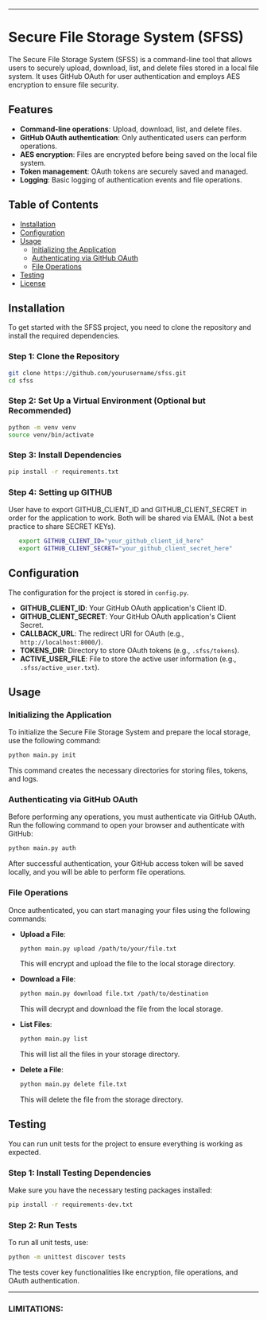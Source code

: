 
---

# Secure File Storage System (SFSS)

The Secure File Storage System (SFSS) is a command-line tool that allows users to securely upload, download, list, and delete files stored in a local file system. It uses GitHub OAuth for user authentication and employs AES encryption to ensure file security.

## Features

- **Command-line operations**: Upload, download, list, and delete files.
- **GitHub OAuth authentication**: Only authenticated users can perform operations.
- **AES encryption**: Files are encrypted before being saved on the local file system.
- **Token management**: OAuth tokens are securely saved and managed.
- **Logging**: Basic logging of authentication events and file operations.

## Table of Contents

- [Installation](#installation)
- [Configuration](#configuration)
- [Usage](#usage)
  - [Initializing the Application](#initializing-the-application)
  - [Authenticating via GitHub OAuth](#authenticating-via-github-oauth)
  - [File Operations](#file-operations)
- [Testing](#testing)
- [License](#license)

## Installation

To get started with the SFSS project, you need to clone the repository and install the required dependencies.

### Step 1: Clone the Repository

```bash
git clone https://github.com/yourusername/sfss.git
cd sfss
```

### Step 2: Set Up a Virtual Environment (Optional but Recommended)

```bash
python -m venv venv
source venv/bin/activate 
```

### Step 3: Install Dependencies

```bash
pip install -r requirements.txt
```

### Step 4: Setting up GITHUB

User have to export GITHUB_CLIENT_ID and GITHUB_CLIENT_SECRET in order for the application to work. Both will be shared via EMAIL (Not a best practice to share SECRET KEYs).

```bash
   export GITHUB_CLIENT_ID="your_github_client_id_here"
   export GITHUB_CLIENT_SECRET="your_github_client_secret_here"
```


## Configuration

The configuration for the project is stored in `config.py`.

- **GITHUB_CLIENT_ID**: Your GitHub OAuth application's Client ID.
- **GITHUB_CLIENT_SECRET**: Your GitHub OAuth application's Client Secret.
- **CALLBACK_URL**: The redirect URI for OAuth (e.g., `http://localhost:8000/`).
- **TOKENS_DIR**: Directory to store OAuth tokens (e.g., `.sfss/tokens`).
- **ACTIVE_USER_FILE**: File to store the active user information (e.g., `.sfss/active_user.txt`).

## Usage

### Initializing the Application

To initialize the Secure File Storage System and prepare the local storage, use the following command:

```bash
python main.py init
```

This command creates the necessary directories for storing files, tokens, and logs.

### Authenticating via GitHub OAuth

Before performing any operations, you must authenticate via GitHub OAuth. Run the following command to open your browser and authenticate with GitHub:

```bash
python main.py auth
```

After successful authentication, your GitHub access token will be saved locally, and you will be able to perform file operations.

### File Operations

Once authenticated, you can start managing your files using the following commands:

- **Upload a File**:

  ```bash
  python main.py upload /path/to/your/file.txt
  ```

  This will encrypt and upload the file to the local storage directory.

- **Download a File**:

  ```bash
  python main.py download file.txt /path/to/destination
  ```

  This will decrypt and download the file from the local storage.

- **List Files**:

  ```bash
  python main.py list
  ```

  This will list all the files in your storage directory.

- **Delete a File**:

  ```bash
  python main.py delete file.txt
  ```

  This will delete the file from the storage directory.

## Testing

You can run unit tests for the project to ensure everything is working as expected.

### Step 1: Install Testing Dependencies

Make sure you have the necessary testing packages installed:

```bash
pip install -r requirements-dev.txt
```

### Step 2: Run Tests

To run all unit tests, use:

```bash
python -m unittest discover tests
```

The tests cover key functionalities like encryption, file operations, and OAuth authentication.


---

### **LIMITATIONS:**
